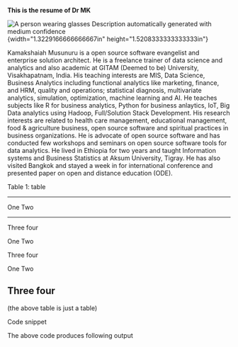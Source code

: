 **This is the resume of Dr MK**

![A person wearing glasses Description automatically generated with
medium confidence](media/image1.png){width="1.3229166666666667in"
height="1.5208333333333333in"}

Kamakshaiah Musunuru is a open source software evangelist and enterprise
solution architect. He is a freelance trainer of data science and
analytics and also academic at GITAM (Deemed to be) University,
Visakhapatnam, India. His teaching interests are MIS, Data Science,
Business Analytics including functional analytics like marketing,
finance, and HRM, quality and operations; statistical diagnosis,
multivariate analytics, simulation, optimization, machine learning and
AI. He teaches subjects like R for business analytics, Python for
business anlaytics, IoT, Big Data analytics using Hadoop, Full/Solution
Stack Development. His research interests are related to health care
management, educational management, food & agriculture business, open
source software and spiritual practices in business organizations. He is
advocate of open source software and has conducted few workshops and
seminars on open source software tools for data analytics. He lived in
Ethiopia for two years and taught Information systems and Business
Statistics at Aksum University, Tigray. He has also visited Bangkok and
stayed a week in for international conference and presented paper on
open and distance education (ODE).

Table 1: table

  -----------------------------------------------------------------------
  One                                 Two
  ----------------------------------- -----------------------------------
  Three                               four

  One                                 Two

  Three                               four

  One                                 Two

  Three                               four
  -----------------------------------------------------------------------

(the above table is just a table)

Code snippet

The above code produces following output
